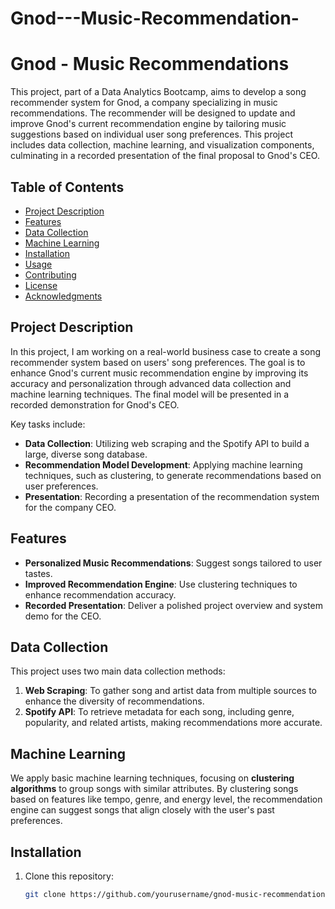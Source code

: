 # Gnod---Music-Recommendation-

# Gnod - Music Recommendations

This project, part of a Data Analytics Bootcamp, aims to develop a song recommender system for Gnod, a company specializing in music recommendations. The recommender will be designed to update and improve Gnod's current recommendation engine by tailoring music suggestions based on individual user song preferences. This project includes data collection, machine learning, and visualization components, culminating in a recorded presentation of the final proposal to Gnod's CEO.

## Table of Contents

- [Project Description](#project-description)
- [Features](#features)
- [Data Collection](#data-collection)
- [Machine Learning](#machine-learning)
- [Installation](#installation)
- [Usage](#usage)
- [Contributing](#contributing)
- [License](#license)
- [Acknowledgments](#acknowledgments)

## Project Description

In this project, I am working on a real-world business case to create a song recommender system based on users' song preferences. The goal is to enhance Gnod's current music recommendation engine by improving its accuracy and personalization through advanced data collection and machine learning techniques. The final model will be presented in a recorded demonstration for Gnod's CEO.

Key tasks include:

- **Data Collection**: Utilizing web scraping and the Spotify API to build a large, diverse song database.
- **Recommendation Model Development**: Applying machine learning techniques, such as clustering, to generate recommendations based on user preferences.
- **Presentation**: Recording a presentation of the recommendation system for the company CEO.

## Features

- **Personalized Music Recommendations**: Suggest songs tailored to user tastes.
- **Improved Recommendation Engine**: Use clustering techniques to enhance recommendation accuracy.
- **Recorded Presentation**: Deliver a polished project overview and system demo for the CEO.

## Data Collection

This project uses two main data collection methods:

1. **Web Scraping**: To gather song and artist data from multiple sources to enhance the diversity of recommendations.
2. **Spotify API**: To retrieve metadata for each song, including genre, popularity, and related artists, making recommendations more accurate.

## Machine Learning

We apply basic machine learning techniques, focusing on **clustering algorithms** to group songs with similar attributes. By clustering songs based on features like tempo, genre, and energy level, the recommendation engine can suggest songs that align closely with the user's past preferences.

## Installation

1. Clone this repository:
   ```bash
   git clone https://github.com/yourusername/gnod-music-recommendations.git


